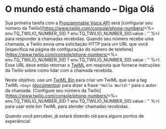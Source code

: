 # O mundo está chamando – Diga Olá

Sua primeira tarefa com a [Programmable Voice API](https://www.twilio.com/docs/voice) será \[configurar seu número da Twilio](https://www.twilio.com/console/phone-numbers/<%= env.TQ_TWILIO_NUMBER_SID ? env.TQ_TWILIO_NUMBER_SID.value : '' %>) para responder à chamadas recebidas. Quando seu número recebe uma chamada, a Twilio envia uma solicitação HTTP para um URL que você \[especifica na página de configuração do número de telefone](https://www.twilio.com/console/phone-numbers/<%= env.TQ_TWILIO_NUMBER_SID ? env.TQ_TWILIO_NUMBER_SID.value : '' %>). Esse URL deve então retornar o [TwiML](https://www.twilio.com/docs/voice/twiml) em resposta que fornece instruções da Twilio sobre como lidar com a chamada recebida.

Neste objetivo, use um [TwiML Bin](https://www.twilio.com/console/twiml-bins) para criar um TwiML que use a tag TwiML `<Say>` ([documentos](https://www.twilio.com/docs/voice/twiml/say)) para dizer a frase `"Hello World!"` para o autor da chamada. \[Configure seu número da Twilio](https://www.twilio.com/console/phone-numbers/<%= env.TQ_TWILIO_NUMBER_SID ? env.TQ_TWILIO_NUMBER_SID.value : '' %>) para usar este bin TwiML para atender chamadas recebidas.

Quando você perceber, já estará dizendo olá para alguns pontos de experiência!